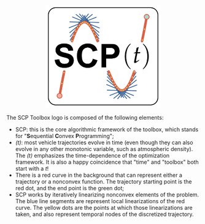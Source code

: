<p align="center">
<img alt="SCP Toolbox"
    title="SCP Toolbox"
    src="../logo.png"
    width="300px" />
</p>

The SCP Toolbox logo is composed of the following elements:

- SCP: this is the core algorithmic framework of the toolbox, which stands for
  "**S**equential **C**onvex **P**rogramming";
- _(t)_: most vehicle trajectories evolve in time (even though they can also
  evolve in any other monotonic variable, such as atmospheric density). The
  _(t)_ emphasizes the time-dependence of the optimization framework. It is
  also a happy coincidence that "time" and "toolbox" both start with a _t_!
- There is a red curve in the background that can represent either a trajectory
  or a nonconvex function. The trajectory starting point is the red dot, and
  the end point is the green dot;
- SCP works by iteratively linearizing nonconvex elements of the problem. The
  blue line segments are represent local linearizations of the red curve. The
  yellow dots are the points at which those linearizations are taken, and also
  represent temporal nodes of the discretized trajectory.

